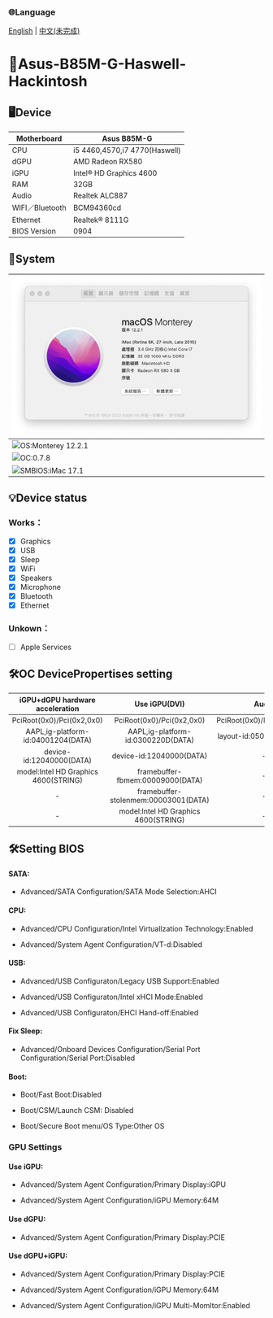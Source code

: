 ### 🌐Language
[English](README.md) | [中文(未完成)](README-zh.md)

# 🍎Asus-B85M-G-Haswell-Hackintosh 

## 🖥️Device

| Motherboard | Asus B85M-G |
|------------|-------------------------------|
| CPU | i5 4460,4570,i7 4770(Haswell) |
| dGPU | AMD Radeon RX580 |
| iGPU | Intel® HD Graphics 4600 |
| RAM | 32GB |
| Audio | Realtek ALC887 |
| WIFI／Bluetooth | BCM94360cd |
| Ethernet | Realtek® 8111G |
| BIOS Version | 0904 |

## 📀System

| ![alt text](Mac.png) |
|------------|
| <img src="https://static.techspot.com/images2/downloads/topdownload/2021/10/2021-10-27-ts3_thumbs-36e.png" height="32px"/>OS:Monterey 12.2.1 |
| <img src="https://raw.githubusercontent.com/acidanthera/OpenCorePkg/master/Docs/Logos/LogoApprox.svg" height="34px"/>OC:0.7.8 |
| <img src="https://aux.iconspalace.com/uploads/imac-icon-256.png" height="30px"/>SMBIOS:iMac 17.1 | 

## 💡Device status
### Works：

- [x] Graphics
- [x] USB
- [x] Sleep
- [x] WiFi
- [x] Speakers
- [x] Microphone
- [x] Bluetooth
- [x] Ethernet
### Unkown：
- [ ] Apple Services

## 🛠️OC DevicePropertises setting

| iGPU+dGPU hardware acceleration |  Use iGPU(DVI)  |  Audio
:-------------------------:|:-------------------------:|:-------------------------:
PciRoot(0x0)/Pci(0x2,0x0)|PciRoot(0x0)/Pci(0x2,0x0)|PciRoot(0x0)/Pci(0x1B,0x0)
AAPL,ig-platform-id:04001204(DATA)|AAPL,ig-platform-id:0300220D(DATA)|layout-id:05000000(DATA)
device-id:12040000(DATA)|device-id:12040000(DATA)|-
model:Intel HD Graphics 4600(STRING)|framebuffer-fbmem:00009000(DATA)|-
-|framebuffer-stolenmem:00003001(DATA)|-
-|model:Intel HD Graphics 4600(STRING)|-

## 🛠️Setting BIOS
#### SATA:

- Advanced/SATA Configuration/SATA Mode Selection:AHCI

#### CPU:

- Advanced/CPU Configuration/Intel Virtuallzation Technology:Enabled

- Advanced/System Agent Configuration/VT-d:Disabled

#### USB:

- Advanced/USB Configuraton/Legacy USB Support:Enabled

- Advanced/USB Configuraton/Intel xHCI Mode:Enabled

- Advanced/USB Configuraton/EHCI Hand-off:Enabled

#### Fix Sleep:

- Advanced/Onboard Devices Configuration/Serial Port Configuration/Serial Port:Disabled

#### Boot:

- Boot/Fast Boot:Disabled

- Boot/CSM/Launch CSM: Disabled

- Boot/Secure Boot menu/OS Type:Other OS

### GPU Settings

#### Use iGPU:

- Advanced/System Agent Configuration/Primary Display:iGPU

- Advanced/System Agent Configuration/iGPU Memory:64M

#### Use dGPU:

- Advanced/System Agent Configuration/Primary Display:PCIE

#### Use dGPU+iGPU:

- Advanced/System Agent Configuration/Primary Display:PCIE

- Advanced/System Agent Configuration/iGPU Memory:64M

- Advanced/System Agent Configuration/iGPU Multi-Momltor:Enabled

